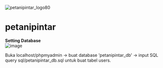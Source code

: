![petanipintar_logo80](https://github.com/kyrozepto/petanipintar/assets/108352285/768ca51b-4dda-4b36-85c1-f03d111320a0)
# petanipintar

**Setting Database**<br>
![image](https://github.com/kyrozepto/petanipintar/assets/108352285/38f43acf-d2ba-4d6a-becc-abef9b055dd8)

Buka localhost/phpmyadmin -> buat database 'petanipintar_db' -> input SQL query sql/petanipintar_db.sql untuk buat tabel users.
